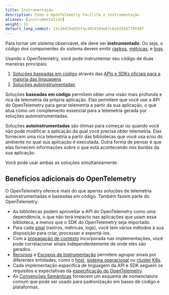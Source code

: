 ```yaml
---
title: Instrumentação
description: Como o OpenTelemetry facilita a instrumentação
aliases: [instrumentation]
weight: 15
default_lang_commit: 13c2d415e935fac3014344e67c6c61556779fd6f
---
```


Para tornar um sistema observável, ele deve ser **instrumentado**: Ou seja, o
código dos componentes do sistema devem emitir
[rastros](/docs/concepts/signals/traces/),
[métricas](/docs/concepts/signals/metrics/), e
[logs](/docs/concepts/signals/logs/).

Usando o OpenTelemetry, você pode instrumentar seu código de duas maneiras
principais:

1. [Soluções baseadas em código](/docs/concepts/instrumentation/code-based)
   através das
   [APIs e SDKs oficiais para a maioria das linguagens](/docs/languages/)
2. [Soluções autoinstrumentadas](/docs/concepts/instrumentation/zero-code/)

Soluções **baseadas em código** permitem obter uma visão mais profunda e rica da
telemetria da própria aplicação. Elas permitem que você use a API do
OpenTelemetry para gerar telemetria a partir da sua aplicação, o que atua como
um complemento essencial para a telemetria gerada por soluções
autoinstrumentadas.

Soluções **autoinstrumentadas** são ótimas para começar ou quando você não pode
modificar a aplicação da qual você precisa obter telemetria. Elas fornecem uma
rica telemetria a partir das bibliotecas que você usa e/ou do ambiente no qual
sua aplicação é executada. Outra forma de pensar é que elas fornecem informações
sobre o que está acontecendo _nas bordas_ da sua aplicação.

Você pode usar ambas as soluções simultaneamente.

## Benefícios adicionais do OpenTelemetry

O OpenTelemetry oferece mais do que apenas soluções de telemetria
autoinstrumentadas e baseadas em código. Também fazem parte do OpenTelemetry:

- As bibliotecas podem aproveitar a API do OpenTelemetry como uma dependência, o
  que não terá impacto nas aplicações que usam essa biblioteca, a menos que o
  SDK do OpenTelemetry seja importado.
- Para cada [sinal](/docs/concepts/signals) (rastros, métricas, logs), você tem
  vários métodos à sua disposição para criar, processar e exportá-los.
- Com a [propagação de contexto](/docs/concepts/context-propagation) incorporada
  nas implementações, você pode correlacionar sinais independentemente de onde
  eles são gerados.
- [Recursos](/docs/concepts/resources) e
  [Escopos de Instrumentação](/docs/concepts/instrumentation-scope) permitem
  agrupar sinais por diferentes entidades, como o
  [host](/docs/specs/semconv/resource/host/),
  [sistema operacional](/docs/specs/semconv/resource/os/) ou
  [cluster K8s](/docs/specs/semconv/resource/k8s/#cluster).
- Cada implementação específica de linguagem da API e SDK seguem os requisitos e
  expectativas da [especificação do OpenTelemetry](/docs/specs/otel/).
- As [Convenções Semânticas](/docs/concepts/semantic-conventions) fornecem um
  esquema de nomenclatura comum que pode ser usado para padronização em bases de
  código e plataformas.
